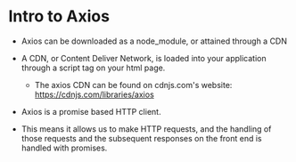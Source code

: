 # Intro to Axios
   - Axios can be downloaded as a node_module, or attained through a CDN
   - A CDN, or Content Deliver Network, is loaded into your application through a script tag
      on your html page.
      - The axios CDN can be found on cdnjs.com's website: https://cdnjs.com/libraries/axios

   - Axios is a promise based HTTP client.
   - This means it allows us to make HTTP requests, and the handling of those requests and the subsequent
      responses on the front end is handled with promises.
